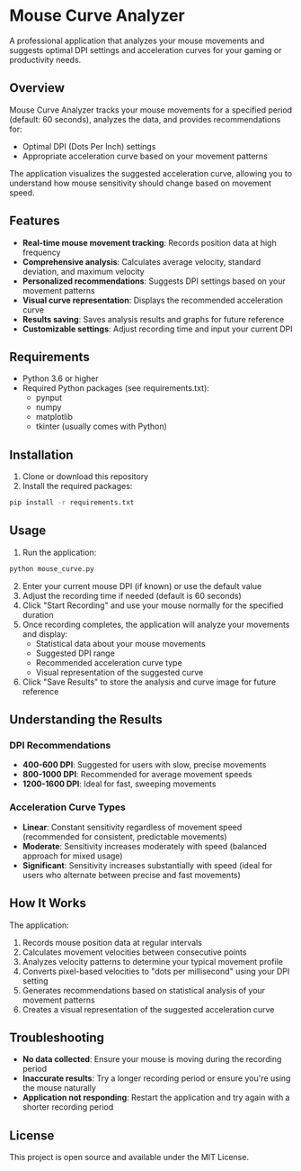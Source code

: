 # Mouse Curve Analyzer

A professional application that analyzes your mouse movements and suggests optimal DPI settings and acceleration curves for your gaming or productivity needs.

## Overview

Mouse Curve Analyzer tracks your mouse movements for a specified period (default: 60 seconds), analyzes the data, and provides recommendations for:

- Optimal DPI (Dots Per Inch) settings
- Appropriate acceleration curve based on your movement patterns

The application visualizes the suggested acceleration curve, allowing you to understand how mouse sensitivity should change based on movement speed.

## Features

- **Real-time mouse movement tracking**: Records position data at high frequency
- **Comprehensive analysis**: Calculates average velocity, standard deviation, and maximum velocity
- **Personalized recommendations**: Suggests DPI settings based on your movement patterns
- **Visual curve representation**: Displays the recommended acceleration curve
- **Results saving**: Saves analysis results and graphs for future reference
- **Customizable settings**: Adjust recording time and input your current DPI

## Requirements

- Python 3.6 or higher
- Required Python packages (see requirements.txt):
  - pynput
  - numpy
  - matplotlib
  - tkinter (usually comes with Python)

## Installation

1. Clone or download this repository
2. Install the required packages:

```bash
pip install -r requirements.txt
```

## Usage

1. Run the application:

```bash
python mouse_curve.py
```

2. Enter your current mouse DPI (if known) or use the default value
3. Adjust the recording time if needed (default is 60 seconds)
4. Click "Start Recording" and use your mouse normally for the specified duration
5. Once recording completes, the application will analyze your movements and display:
   - Statistical data about your mouse movements
   - Suggested DPI range
   - Recommended acceleration curve type
   - Visual representation of the suggested curve
6. Click "Save Results" to store the analysis and curve image for future reference

## Understanding the Results

### DPI Recommendations

- **400-600 DPI**: Suggested for users with slow, precise movements
- **800-1000 DPI**: Recommended for average movement speeds
- **1200-1600 DPI**: Ideal for fast, sweeping movements

### Acceleration Curve Types

- **Linear**: Constant sensitivity regardless of movement speed (recommended for consistent, predictable movements)
- **Moderate**: Sensitivity increases moderately with speed (balanced approach for mixed usage)
- **Significant**: Sensitivity increases substantially with speed (ideal for users who alternate between precise and fast movements)

## How It Works

The application:
1. Records mouse position data at regular intervals
2. Calculates movement velocities between consecutive points
3. Analyzes velocity patterns to determine your typical movement profile
4. Converts pixel-based velocities to "dots per millisecond" using your DPI setting
5. Generates recommendations based on statistical analysis of your movement patterns
6. Creates a visual representation of the suggested acceleration curve

## Troubleshooting

- **No data collected**: Ensure your mouse is moving during the recording period
- **Inaccurate results**: Try a longer recording period or ensure you're using the mouse naturally
- **Application not responding**: Restart the application and try again with a shorter recording period

## License

This project is open source and available under the MIT License.